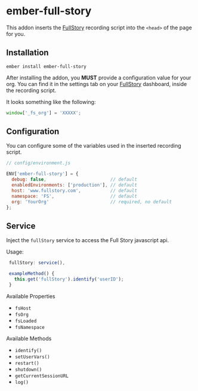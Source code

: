 # ember-full-story

This addon inserts the [FullStory][full-story] recording script into the
`<head>` of the page for you.

## Installation

```
ember install ember-full-story
```

After installing the addon, you **MUST** provide a configuration value for your
org. You can find it in the settings tab on your [FullStory][full-story] dashboard,
inside the recording script.

It looks something like the following:

```javascript
window['_fs_org'] = 'XXXXX';
```

## Configuration

You can configure some of the variables used in the inserted recording script.

```javascript
// config/environment.js

ENV['ember-full-story'] = {
  debug: false,                        // default
  enabledEnvironments: ['production'], // default
  host: 'www.fullstory.com',           // default
  namespace: 'FS',                     // default
  org: 'YourOrg'                       // required, no default
};
```

[full-story]: https://fullstory.com/


## Service

Inject the `fullStory` service to access the Full Story javascript api.

Usage:
```js
 fullStory: service(),

 exampleMethod() {
   this.get('fullStory').identify('userID');
 }
```

Available Properties
- `fsHost`
- `fsOrg`
- `fsLoaded`
- `fsNamespace`


Available Methods

- `identify()`
- `setUserVars()`
- `restart()`
- `shutdown()`
- `getCurrentSessionURL`
- `log()`
